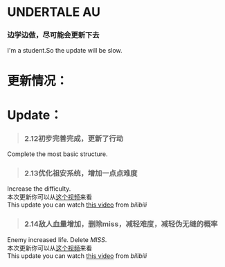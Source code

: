 # UNDERTALE AU  
### 边学边做，尽可能会更新下去      

I'm a student.So the update will be slow.
   




# 更新情况：  
# Update：
> ### 2.12初步完善完成，更新了行动  
Complete the most basic structure.
> ### 2.13优化祖安系统，增加**一点点**难度  
Increase the difficulty.    
本次更新你可以从[这个视频](https://www.bilibili.com/video/BV1uN411d74z)来看  
This update you can watch [this video](https://www.bilibili.com/video/BV1uN411d74z) from *bilibili*
> ### 2.14敌人血量增加，删除miss，减轻难度，减轻伪无缝的概率  
Enemy increased life. Delete *MISS*.  
本次更新你可以从[这个视频](https://www.bilibili.com/video/BV1f54y1a79M/)来看  
This update you can watch [this video](https://www.bilibili.com/video/BV1f54y1a79M/) from *bilibili*

